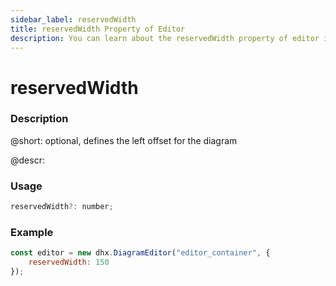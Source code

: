 ```yaml
---
sidebar_label: reservedWidth
title: reservedWidth Property of Editor
description: You can learn about the reservedWidth property of editor in the documentation of the DHTMLX JavaScript Diagram library. Browse developer guides and API reference, try out code examples and live demos, and download a free 30-day evaluation version of DHTMLX Diagram.
---
```


# reservedWidth

### Description

@short: optional, defines the left offset for the diagram

@descr:

### Usage

~~~js
reservedWidth?: number;
~~~

### Example

~~~js
const editor = new dhx.DiagramEditor("editor_container", {
    reservedWidth: 150
});
~~~
